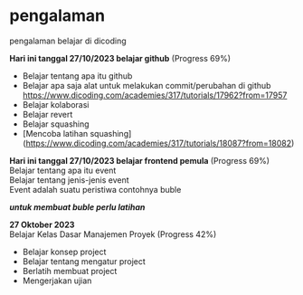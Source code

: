 # pengalaman
pengalaman belajar di dicoding

**Hari ini tanggal 27/10/2023 belajar github** (Progress 69%)
* Belajar tentang apa itu github
* Belajar apa saja alat untuk melakukan commit/perubahan di github
https://www.dicoding.com/academies/317/tutorials/17962?from=17957
* Belajar kolaborasi
* Belajar revert 
* Belajar squashing
* [Mencoba latihan squashing] (https://www.dicoding.com/academies/317/tutorials/18087?from=18082)
  

**Hari ini tanggal 27/10/2023 belajar frontend pemula** (Progress 69%)
Belajar tentang apa itu event  
Belajar tentang jenis-jenis event  
Event adalah suatu peristiwa contohnya buble

***untuk membuat buble perlu latihan***


**27 Oktober 2023**<br>
Belajar Kelas Dasar Manajemen Proyek (Progress 42%)
* Belajar konsep project
* Belajar tentang mengatur project
* Berlatih membuat project
* Mengerjakan ujian 
